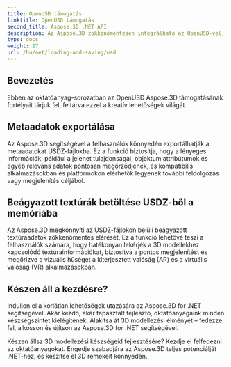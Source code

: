 ```yaml
---
title: OpenUSD támogatás
linktitle: OpenUSD támogatás
second_title: Aspose.3D .NET API
description: Az Aspose.3D zökkenőmentesen integrálható az OpenUSD-vel, lehetővé téve az Universal Scene Description (USD) fájlok zökkenőmentes importálását és exportálását az egyszerűsített 3D-s tartalomkészítés és -kezelés érdekében.
type: docs
weight: 27
url: /hu/net/loading-and-saving/usd
---
```

## Bevezetés

Ebben az oktatóanyag-sorozatban az OpenUSD Aspose.3D támogatásának fortélyait tárjuk fel, feltárva ezzel a kreatív lehetőségek világát.

## Metaadatok exportálása

Az Aspose.3D segítségével a felhasználók könnyedén exportálhatják a metaadatokat USDZ-fájlokba. Ez a funkció biztosítja, hogy a lényeges információk, például a jelenet tulajdonságai, objektum attribútumok és egyéb releváns adatok pontosan megőrződjenek, és kompatibilis alkalmazásokban és platformokon elérhetők legyenek további feldolgozás vagy megjelenítés céljából.

## Beágyazott textúrák betöltése USDZ-ből a memóriába

Az Aspose.3D megkönnyíti az USDZ-fájlokon belüli beágyazott textúraadatok zökkenőmentes elérését. Ez a funkció lehetővé teszi a felhasználók számára, hogy hatékonyan lekérjék a 3D modellekhez kapcsolódó textúrainformációkat, biztosítva a pontos megjelenítést és megőrizve a vizuális hűséget a kiterjesztett valóság (AR) és a virtuális valóság (VR) alkalmazásokban.

## Készen áll a kezdésre?

Induljon el a korlátlan lehetőségek utazására az Aspose.3D for .NET segítségével. Akár kezdő, akár tapasztalt fejlesztő, oktatóanyagaink minden készségszintet kielégítenek. Alakítsa át 3D modellezési élményét – fedezze fel, alkosson és újítson az Aspose.3D for .NET segítségével.

Készen állsz 3D modellezési készségeid fejlesztésére? Kezdje el felfedezni az oktatóanyagokat. Engedje szabadjára az Aspose.3D teljes potenciálját .NET-hez, és készítse el 3D remekeit könnyedén.